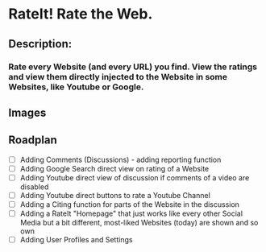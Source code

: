 # RateIt! Rate the Web.

## Description:
### Rate every Website (and every URL) you find. View the ratings and view them directly injected to the Website in some Websites, like Youtube or Google.

## Images


## Roadplan
- [ ] Adding Comments (Discussions) - adding reporting function
- [ ] Adding Google Search direct view on rating of a Website
- [ ] Adding Youtube direct view of discussion if comments of a video are disabled
- [ ] Adding Youtube direct buttons to rate a Youtube Channel
- [ ] Adding a Citing function for parts of the Website in the discussion
- [ ] Adding a RateIt "Homepage" that just works like every other Social Media but a bit different, most-liked Websites (today) are shown and so own
- [ ] Adding User Profiles and Settings
